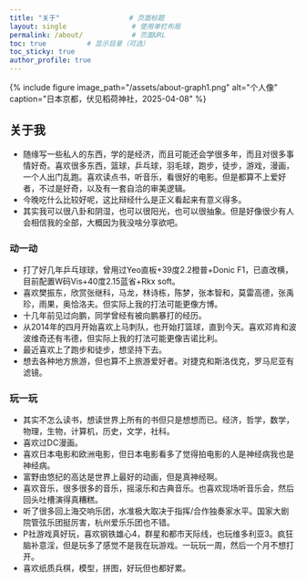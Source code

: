 ```yaml
---
title: "关于"                 # 页面标题
layout: single                # 使用单栏布局
permalink: /about/            # 页面URL
toc: true          # 显示目录（可选）
toc_sticky: true  
author_profile: true
---
```


{% include figure 
   image_path="/assets/about-graph1.png" 
   alt="个人像"
   caption="日本京都，伏见稻荷神社，2025-04-08" 
%}

## 关于我
 - 随缘写一些私人的东西，学的是经济，而且可能还会学很多年，而且对很多事情好奇。喜欢很多东西，篮球，乒乓球，羽毛球，跑步，徒步，游戏，漫画，一个人出门乱跑。喜欢读点书，听音乐，看很好的电影。但是都算不上爱好者，不过是好奇，以及有一套自洽的审美逻辑。
 - 今晚吃什么比较好呢，这比辩经什么是正义看起来有意义得多。
 - 其实我可以很八卦和阴湿，也可以很阳光，也可以很抽象。但是好像很少有人会相信我的全部，大概因为我没啥分享欲吧。

### 动一动
 - 打了好几年乒乓球球，曾用过Yeo直板+39度2.2橙普+Donic F1，已直改横，目前配置W码Vis+40度2.15蓝省+Rkx soft。
 - 喜欢樊振东，欣赏张继科，马龙，林诗栋，陈梦，张本智和，莫雷高德，张禹珍，雨果，奥恰洛夫。但实际上我的打法可能更像方博。
 - 十几年前见过向鹏，同学曾经有被向鹏暴打的经历。
 - 从2014年的四月开始喜欢上马刺队，也开始打篮球，直到今天。喜欢邓肯和波波维奇还有韦德，但实际上我的打法可能更像吉诺比利。
 - 最近喜欢上了跑步和徒步，想坚持下去。
 - 想去各种地方旅游，但也算不上旅游爱好者。对捷克和斯洛伐克，罗马尼亚有滤镜。

### 玩一玩
- 其实不怎么读书，想读世界上所有的书但只是想想而已。经济，哲学，数学，物理，生物，计算机，历史，文学，社科。
- 喜欢过DC漫画。
- 喜欢日本电影和欧洲电影，但日本电影看多了觉得拍电影的人是神经病我也是神经病。
- 富野由悠纪的高达是世界上最好的动画，但是真神经啊。
- 喜欢音乐，很多很多的音乐，摇滚乐和古典音乐。也喜欢现场听音乐会，然后回头吐槽演得真糟糕。
- 听了很多回上海交响乐团，水准极大取决于指挥/合作独奏家水平。国家大剧院管弦乐团挺厉害，杭州爱乐乐团也不错。
- P社游戏真好玩，喜欢钢铁雄心4，群星和都市天际线，也玩维多利亚3。疯狂脑补意淫，但是玩多了感觉不是我在玩游戏。一玩玩一周，然后一个月不想打开。
- 喜欢纸质兵棋，模型，拼图，好玩但也都好累。

